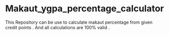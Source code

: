 # Makaut_ygpa_percentage_calculator
This Repository can be use to calculate makaut percentage from given credit points . And all calculations are 100% valid .   
